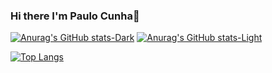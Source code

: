 ### Hi there I'm Paulo Cunha👋

[![Anurag's GitHub stats-Dark](https://github-readme-stats.vercel.app/api?username=paulofranklins2&show_icons=true&theme=dark#gh-dark-mode-only)](https://github.com/anuraghazra/github-readme-stats#gh-dark-mode-only)
[![Anurag's GitHub stats-Light](https://github-readme-stats.vercel.app/api?username=paulofranklins2&show_icons=true&theme=default#gh-light-mode-only)](https://github.com/anuraghazra/github-readme-stats#gh-light-mode-only)

[![Top Langs](https://github-readme-stats.vercel.app/api/top-langs/?username=paulofranklins2&layout=compact)](https://github.com/anuraghazra/github-readme-stats)
